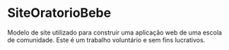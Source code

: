 # SiteOratorioBebe
Modelo de site utilizado para construir uma aplicação web de uma escola de comunidade. Este é um trabalho voluntário e sem fins lucrativos.
